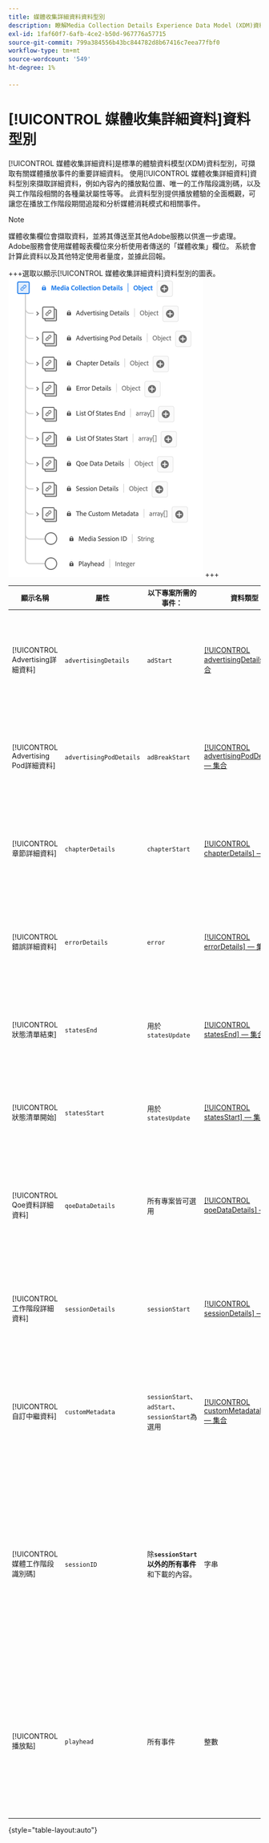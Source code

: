 ```yaml
---
title: 媒體收集詳細資料資料型別
description: 瞭解Media Collection Details Experience Data Model (XDM)資料型別。
exl-id: 1faf60f7-6afb-4ce2-b50d-967776a57715
source-git-commit: 799a384556b43bc844782d8b67416c7eea77fbf0
workflow-type: tm+mt
source-wordcount: '549'
ht-degree: 1%

---
```


# [!UICONTROL 媒體收集詳細資料]資料型別

[!UICONTROL 媒體收集詳細資料]是標準的體驗資料模型(XDM)資料型別，可擷取有關媒體播放事件的重要詳細資料。 使用[!UICONTROL 媒體收集詳細資料]資料型別來擷取詳細資料，例如內容內的播放點位置、唯一的工作階段識別碼，以及與工作階段相關的各種巢狀屬性等等。 此資料型別提供播放體驗的全面概觀，可讓您在播放工作階段期間追蹤和分析媒體消耗模式和相關事件。

>[!NOTE]
>
>媒體收集欄位會擷取資料，並將其傳送至其他Adobe服務以供進一步處理。 Adobe服務會使用媒體報表欄位來分析使用者傳送的「媒體收集」欄位。 系統會計算此資料以及其他特定使用者量度，並據此回報。

+++選取以顯示[!UICONTROL 媒體收集詳細資料]資料型別的圖表。
![ [!UICONTROL 媒體集合詳細資訊]資料型別的圖表。](../images/data-types/media-collection-details.png)
+++

| 顯示名稱 | 屬性 | 以下專案所需的事件： | 資料類型 | 說明 |
| ------------------------------------ | ----------------------- | ---------------------------------------------------------- | --------- | ----------- |
| [!UICONTROL Advertising詳細資料] | `advertisingDetails` | `adStart` | [[!UICONTROL advertisingDetails] — 集合](./advertising-details-collection.md) | Advertising詳細資料是指體驗事件期間與廣告活動相關的特定資訊。 這包括廣告中繼資料、目標定位詳情和效能量度。 |
| [!UICONTROL Advertising Pod詳細資料] | `advertisingPodDetails` | `adBreakStart` | [[!UICONTROL advertisingPodDetails] — 集合](./advertising-pod-details-collection.md) | Advertising Pod詳細資料包含體驗事件中廣告Pod的相關資訊。 它提供廣告順序、內容和參與量度的深入分析。 |
| [!UICONTROL 章節詳細資料] | `chapterDetails` | `chapterStart` | [[!UICONTROL chapterDetails] — 集合](./chapter-details-collection.md) | 章節詳細資料會擷取和內容的章節或分段部分相關的資料。 它提供有關章節標籤、時間軸和相關聯的中繼資料的資訊。 |
| [!UICONTROL 錯誤詳細資料] | `errorDetails` | `error` | [[!UICONTROL errorDetails] — 集合](./error-details-collection.md) | 錯誤詳細資料包含體驗事件期間所遇到錯誤的相關資訊。 這包括錯誤代碼、說明、時間戳記和相關內容資料。 |
| [!UICONTROL 狀態清單結束] | `statesEnd` | 用於`statesUpdate` | [[!UICONTROL statesEnd] — 集合](./list-of-states-end-collection.md) | 狀態結束提供陣列，可列出體驗事件結束時的狀態。 它包含有關最終播放狀態或內容狀態的詳細資訊。 |
| [!UICONTROL 狀態清單開始] | `statesStart` | 用於`statesUpdate` | [[!UICONTROL statesStart] — 集合](./list-of-states-start-collection.md) | 狀態開始提供陣列，可列出體驗事件開頭的狀態。 它提供與播放、使用者動作或內容細節相關的資料。 |
| [!UICONTROL Qoe資料詳細資料] | `qoeDataDetails` | 所有專案皆可選用 | [[!UICONTROL qoeDataDetails] — 集合](./qoe-data-details-collection.md) | QoE （體驗品質）資料詳細資料會擷取效能相關量度和使用者體驗資料。 它提供品質、回應速度和使用者互動的深入分析。 |
| [!UICONTROL 工作階段詳細資料] | `sessionDetails` | `sessionStart` | [[!UICONTROL sessionDetails] — 集合](./session-details-collection.md) | 「工作階段詳細資料」包括與體驗事件相關的全面資訊，提供與播放工作階段相關的使用者互動、持續時間和內容資料的深入分析。 |
| [!UICONTROL 自訂中繼資料] | `customMetadata` | `sessionStart`、`adStart`、`sessionStart`為選用 | [[!UICONTROL customMetadataDetails] — 集合](./custom-metadata-details-collection.md) | 自訂中繼資料包含使用者定義的或與體驗事件相關聯的其他中繼資料。 此中繼資料可讓個人化或特定資料包含在事件內容中。 |
| [!UICONTROL 媒體工作階段識別碼] | `sessionID` | 除&#x200B;**`sessionStart`以外的所有事件**&#x200B;和下載的內容。 | 字串 | 媒體工作階段ID可唯一識別個別播放工作階段期間內容資料流的例項。 它可當作獨特的識別碼，用於追蹤及管理與使用者或檢視者相關聯的特定播放體驗。<br><em>注意：<em>`sessionId`已在所有事件上傳送，除了`sessionStart`之外，也針對所有下載的事件傳送。 |
| [!UICONTROL 播放點] | `playhead` | 所有事件 | 整數 | 播放點代表媒體內容中的目前播放位置。 若為即時內容，則代表當天的目前秒數(0 &lt;=播放點&lt; 86400)。 對於錄製的內容，這會反映內容持續時間的目前秒數（0 &lt;=播放點&lt;內容長度）。 |

{style="table-layout:auto"}

